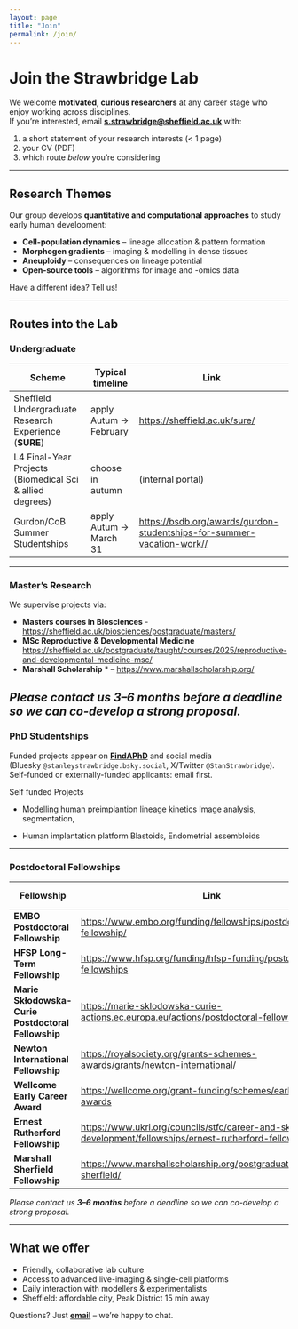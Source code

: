 ```yaml
---
layout: page
title: "Join"
permalink: /join/
---
```


# Join the Strawbridge Lab

We welcome **motivated, curious researchers** at any career stage who enjoy working across disciplines.  
If you’re interested, email **[s.strawbridge@sheffield.ac.uk](mailto:s.strawbridge@sheffield.ac.uk)** with:

1. a short statement of your research interests&nbsp;(< 1 page)  
2. your CV (PDF)  
3. which route *below* you’re considering

---

## Research Themes

Our group develops **quantitative and computational approaches** to study early human development:

- **Cell-population dynamics** – lineage allocation & pattern formation  
- **Morphogen gradients** – imaging & modelling in dense tissues  
- **Aneuploidy** – consequences on lineage potential  
- **Open-source tools** – algorithms for image and -omics data  

Have a different idea? Tell us!

---

## Routes into the Lab

### Undergraduate

| Scheme | Typical timeline | Link |
|--------|------------------|------|
| Sheffield Undergraduate Research Experience (**SURE**) | apply Autum → February | <https://sheffield.ac.uk/sure/> |
| L4 Final-Year Projects (Biomedical Sci & allied degrees) | choose in autumn | (internal portal) |
|Gurdon/CoB Summer Studentships | apply Autum → March 31 |<https://bsdb.org/awards/gurdon-studentships-for-summer-vacation-work//>

---

### Master’s Research

We supervise projects via:
* **Masters courses in Biosciences** - <https://sheffield.ac.uk/biosciences/postgraduate/masters/>  
* **MSc Reproductive & Developmental Medicine**  <https://sheffield.ac.uk/postgraduate/taught/courses/2025/reproductive-and-developmental-medicine-msc/>
* **Marshall Scholarship** * – <https://www.marshallscholarship.org/> 

*Please contact us **3–6 months** before a deadline so we can co-develop a strong proposal.*
---

### PhD Studentships

Funded projects appear on **[FindAPhD](https://www.findaphd.com/)** and social media  
(Bluesky `@stanleystrawbridge.bsky.social`, X/Twitter `@StanStrawbridge`).  
Self-funded or externally-funded applicants: email first.

Self funded Projects

- Modelling human preimplantion lineage kinetics 
Image analysis, segmentation,  

- Human implantation platform
Blastoids, Endometrial assembloids

---

### Postdoctoral Fellowships <span id="fellowships"></span>

| Fellowship | Link | Typical deadline |
|------------|------|------------------|
| **EMBO Postdoctoral Fellowship** | <https://www.embo.org/funding/fellowships/postdoctoral-fellowship/> | mid-April & mid-October |
| **HFSP Long-Term Fellowship** | <https://www.hfsp.org/funding/hfsp-funding/postdoctoral-fellowships> | February |
| **Marie Skłodowska-Curie Postdoctoral Fellowship** | <https://marie-sklodowska-curie-actions.ec.europa.eu/actions/postdoctoral-fellowships> | September |
| **Newton International Fellowship** | <https://royalsociety.org/grants-schemes-awards/grants/newton-international/> | March |
| **Wellcome Early Career Award** | <https://wellcome.org/grant-funding/schemes/early-career-awards> | rolling |
| **Ernest Rutherford Fellowship** | <https://www.ukri.org/councils/stfc/career-and-skills-development/fellowships/ernest-rutherford-fellowship/> | autumn |
| **Marshall Sherfield Fellowship** | <https://www.marshallscholarship.org/postgraduates/marshall-sherfield/> | September |

*Please contact us **3–6 months** before a deadline so we can co-develop a strong proposal.*

---

## What we offer

* Friendly, collaborative lab culture  
* Access to advanced live-imaging & single-cell platforms  
* Daily interaction with modellers & experimentalists  
* Sheffield: affordable city, Peak District 15 min away  

Questions? Just **[email](mailto:s.strawbridge@sheffield.ac.uk)** – we’re happy to chat.
